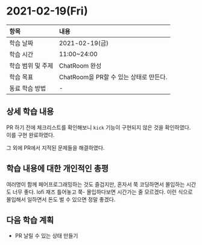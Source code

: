 # 2021-02-19\(Fri\)

| 항목 | 내용 |
| :--- | :--- |
| 학습 날짜 | 2021-02-19\(금\) |
| 학습 시간 | 11:00~24:00 |
| 학습 범위 및 주제 | ChatRoom 완성 |
| 학습 목표 | ChatRoom을 PR할 수 있는 상태로 만든다. |
| 동료 학습 방법 | - |

## 상세 학습 내용

PR 하기 전에 체크리스트를 확인해보니 `kick` 기능이 구현되지 않은 것을 확인하였다. 이를 구현 완료하였다.

그 외에 PR에서 지적된 문제들을 해결하였다.

## 학습 내용에 대한 개인적인 총평

여러명이 함께 페어프로그래밍하는 것도 즐겁지만, 혼자서 쭉 코딩하면서 몰입하는 시간도 너무 좋다. lofi 재즈 틀어놓고 쭉- 몰입하다보면 시간가는 줄 모르겠다. 이런 식으로 몰입해서 일하면서 돈도 벌 수 있으면 정말 좋겠다.

## 다음 학습 계획

* PR 날릴 수 있는 상태 만들기

